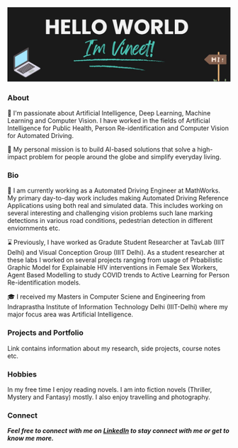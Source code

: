 ![Hello World, I'm Vineet!](https://github.com/vjoshi253/vjoshi253/blob/main/HelloWorld.JPG)

### About

🔭 I'm passionate about Artificial Intelligence, Deep Learning, Machine Learning and Computer Vision. I have worked in the fields of 
Artificial Intelligence for Public Health, Person Re-identification and Computer Vision for Automated Driving.

💭 My personal mission is to build AI-based solutions that solve a high-impact problem for people around the globe and simplify everyday living.

### Bio

🧠 I am currently working as a Automated Driving Engineer at MathWorks. My primary day-to-day work includes making Automated Driving Reference Applications using both
real and simulated data. This includes working on several interesting and challenging vision problems such lane marking detections in various road conditions, 
pedestrian detection in different enviornments etc. 

⌛️ Previously, I have worked as Gradute Student Researcher at TavLab (IIIT Delhi) and Visual Conception Group (IIIT Delhi). As a student researcher at these labs I worked on several 
projects ranging from usage of Prbabilistic Graphic Model for Explainable HIV interventions in Female Sex Workers, Agent Based Modelling to study COVID trends to Active 
Learning for Person Re-identification models. 

🎓 I received my Masters in Computer Sciene and Engineering from Indraprastha Institute of Information Technology Delhi (IIIT-Delhi) where my major focus area was 
Artificial Intelligence.

### Projects and Portfolio
Link contains information about my research, side projects, course notes etc.

### Hobbies
In my free time I enjoy reading novels. I am into fiction novels (Thriller, Mystery and Fantasy) mostly. I also enjoy travelling and photography. 

### Connect
***Feel free to connect with me on [LinkedIn](https://www.linkedin.com/in/vineet-joshi-7b0331152/) to stay connect with me or get to know me more.***
<!---
vjoshi253/vjoshi253 is a ✨ special ✨ repository because its `README.md` (this file) appears on your GitHub profile.
You can click the Preview link to take a look at your changes.
--->
